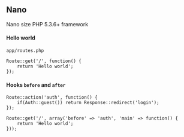 ## Nano

Nano size PHP 5.3.6+ framework

#### Hello world

`app/routes.php`

	Route::get('/', function() {
		return 'Hello world';
	});

#### Hooks `before` and `after`

	Route::action('auth', function() {
		if(Auth::guest()) return Response::redirect('login');
	});

	Route::get('/', array('before' => 'auth', 'main' => function() {
		return 'Hello world';
	}));
